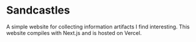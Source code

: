 # Sandcastles

A simple website for collecting information artifacts I find interesting. This website compiles with Next.js and is hosted on Vercel.
